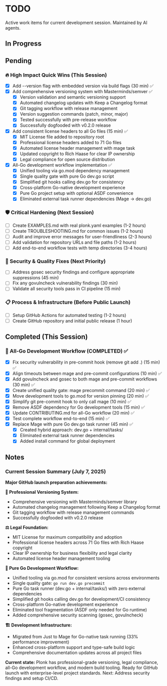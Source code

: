 # TODO

Active work items for current development session. Maintained by AI agents.

## In Progress

## Pending

### 🔥 High Impact Quick Wins (This Session)
- [x] Add --version flag with embedded version via build flags (30 min) ✅
- [x] Add comprehensive versioning system with Masterminds/semver ✅
  - [x] Version validation and semantic versioning support
  - [x] Automated changelog updates with Keep a Changelog format  
  - [x] Git tagging workflow with release management
  - [x] Version suggestion commands (patch, minor, major)
  - [x] Tested successfully with pre-release workflow
  - [x] Successfully dogfooded with v0.2.0 release
- [x] Add consistent license headers to all Go files (15 min) ✅
  - [x] MIT License file added to repository root
  - [x] Professional license headers added to 71 Go files
  - [x] Automated license header management with mage task
  - [x] Updated copyright to Rich Haase for clear IP ownership
  - [x] Legal compliance for open source distribution
- [x] All-Go development workflow implementation ✅
  - [x] Unified tooling via go.mod dependency management
  - [x] Single quality gate with pure Go dev.go script
  - [x] Simplified git hooks calling dev.go for consistency
  - [x] Cross-platform Go-native development experience
  - [x] Pure Go project setup with optional ASDF convenience
  - [x] Eliminated external task runner dependencies (Mage → dev.go)

### 🛡️ Critical Hardening (Next Session)
- [ ] Create EXAMPLES.md with real plonk.yaml examples (1-2 hours)
- [ ] Create TROUBLESHOOTING.md for common issues (1-2 hours)
- [ ] Audit and improve error messages for user-friendliness (2-3 hours)
- [ ] Add validation for repository URLs and file paths (1-2 hours)
- [ ] Add end-to-end workflow tests with temp directories (3-4 hours)

### 🐛 Security & Quality Fixes (Next Priority)
- [ ] Address gosec security findings and configure appropriate suppressions (45 min)
- [ ] Fix any govulncheck vulnerability findings (30 min)
- [ ] Validate all security tools pass in CI pipeline (15 min)

### 📋 Process & Infrastructure (Before Public Launch)
- [ ] Setup GitHub Actions for automated testing (1-2 hours)
- [ ] Create GitHub repository and initial public release (1 hour)

## Completed (This Session)

### 🔧 All-Go Development Workflow (COMPLETED) ✅
- [x] Fix security vulnerability in pre-commit hook (remove git add .) (15 min) ✅
- [x] Align timeouts between mage and pre-commit configurations (10 min) ✅
- [x] Add govulncheck and gosec to both mage and pre-commit workflows (30 min) ✅
- [x] Create unified quality gate: mage precommit command (20 min) ✅
- [x] Move development tools to go.mod for version pinning (20 min) ✅
- [x] Simplify git pre-commit hook to only call mage (10 min) ✅
- [x] Remove ASDF dependency for Go development tools (15 min) ✅
- [x] Update CONTRIBUTING.md for all-Go workflow (20 min) ✅
- [x] Test complete workflow end-to-end (15 min) ✅
- [x] Replace Mage with pure Go dev.go task runner (45 min) ✅
  - [x] Created hybrid approach: dev.go + internal/tasks/
  - [x] Eliminated external task runner dependencies
  - [x] Added install command for global deployment

## Notes

### Current Session Summary (July 7, 2025)
**Major GitHub launch preparation achievements:**

**🎯 Professional Versioning System:**
- Comprehensive versioning with Masterminds/semver library
- Automated changelog management following Keep a Changelog format
- Git tagging workflow with release management commands
- Successfully dogfooded with v0.2.0 release

**⚖️ Legal Foundation:**
- MIT License for maximum compatibility and adoption
- Professional license headers across 71 Go files with Rich Haase copyright
- Clear IP ownership for business flexibility and legal clarity
- Automated license header management tooling

**🔧 Pure Go Development Workflow:**
- Unified tooling via go.mod for consistent versions across environments
- Single quality gate: `go run dev.go precommit`
- Pure Go task runner (dev.go + internal/tasks/) with zero external dependencies
- Simplified git hooks calling dev.go for development/CI consistency
- Cross-platform Go-native development experience
- Eliminated tool fragmentation (ASDF only needed for Go runtime)
- Added comprehensive security scanning (gosec, govulncheck)

**🏗️ Development Infrastructure:**
- Migrated from Just to Mage for Go-native task running (33% performance improvement)
- Enhanced cross-platform support and type-safe build logic
- Comprehensive documentation updates across all project files

**Current state:** Plonk has professional-grade versioning, legal compliance, all-Go development workflow, and modern build tooling. Ready for GitHub launch with enterprise-level project standards. Next: Address security findings and setup CI/CD.